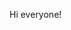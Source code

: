 Hi everyone! 


<!---
4IRxx/4IRxx is a ✨ special ✨ repository because its `README.md` (this file) appears on your GitHub profile.
You can click the Preview link to take a look at your changes.
--->
